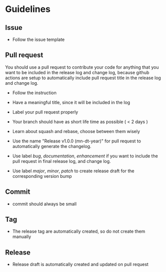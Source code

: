 # Guidelines

## Issue

- Follow the issue template

## Pull request

You should use a pull request to contribute your code for anything that you want to be included in the release log and change log, because github actions are setup to automatically include pull request title in the release log and change log.

- Follow the instruction
- Have a meaningful title, since it will be included in the log
- Label your pull request properly
- Your branch should have as short life time as possible ( < 2 days )
- Learn about squash and rebase, choose between them wisely

- Use the name "Release v1.0.0 (mn-dt-year)" for pull request to automatically generate the changelog.
- Use label *bug*, *documentation*, *enhancement* if you want to include the pull request in final release log, and change log.
- Use label *major*, *minor*, *patch* to create release draft for the corresponding version bump

## Commit

- commit should always be small

## Tag

- The release tag are automatically created, so do not create them manually

## Release

- Release draft is automatically created and updated on pull request
